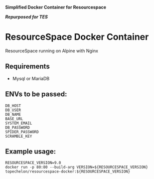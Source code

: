 **Simplified Docker Container for Resourcespace**

***Repurposed for TES***

# ResourceSpace Docker Container
ResourceSpace running on Alpine  with Nginx

## Requirements
- Mysql or MariaDB 

## ENVs to be passed:
```
DB_HOST
DB_USER
DB_NAME
BASE_URL
SYSTEM_EMAIL
DB_PASSWORD
SPIDER_PASSWORD
SCRAMBLE_KEY
```

## Example usage:
```
RESOURCESPACE_VERSION=9.0
docker run -p 80:80 --build-arg VERSION=${RESOURCESPACE_VERSION} topechelon/resourcespace-docker:${RESOURCESPACE_VERSION}
```

